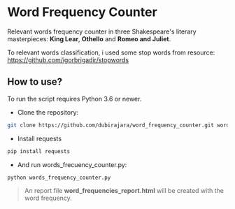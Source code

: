 # Word Frequency Counter
Relevant words frequency counter in three Shakespeare's literary masterpieces:
**King Lear**, **Othello** and **Romeo and Juliet**.

To relevant words classification, i used some stop words from resource: https://github.com/igorbrigadir/stopwords
## How to use?

To run the script requires Python 3.6 or newer.

- Clone the repository:

```sh
git clone https://github.com/dubirajara/word_frequency_counter.git word_frequency_counter && cd word_frequency_counter
```

- Install requests
```sh
pip install requests
```

- And run words_frecuency_counter.py:
```sh
python words_frequency_counter.py
```

> An report file **word_frequencies_report.html** will be created with the word frequency.  

